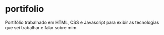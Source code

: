 # portifolio
Portifólio trabalhado em HTML, CSS e Javascript para exibir as tecnologias que sei trabalhar e falar sobre mim.

